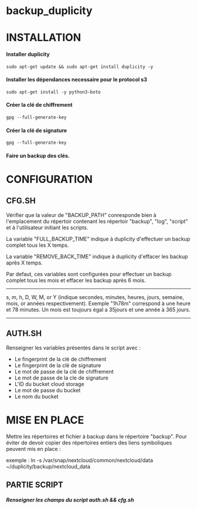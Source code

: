 # backup_duplicity

# INSTALLATION

#### Installer duplicity
  `sudo apt-get update && sudo apt-get install duplicity -y`

#### Installer les dépendances necessaire pour le protocol s3
  `sudo apt-get install -y python3-boto`

#### Créer la clé de chiffrement
  `gpg --full-generate-key`

#### Créer la clé de signature
  `gpg --full-generate-key`

#### Faire un backup des clés.


# CONFIGURATION

## CFG.SH

Vérifier que la valeur de "BACKUP_PATH" conresponde bien à l'emplacement du répertoir contenant les répertoir "backup", "log", "script" et à l'utilisateur initiant les scripts.


La variable "FULL_BACKUP_TIME" indique à duplicity d'effectuer un backup complet tous les X temps.

La variable "REMOVE_BACK_TIME" indique à duplicity d'effacer les backup après X temps. 

Par defaut, ces variables sont configurées pour effectuer un backup complet tous les mois et effacer les backup après 6 mois. 

*****
s, m, h, D, W, M, or Y (indique secondes, minutes, heures, jours, semaine, mois, or années respectivement).
Exemple "1h78m" correspond à  une heure et 78 minutes.
Un mois est toujours égal a 35jours et une année à 365 jours.
*****


## AUTH.SH

Renseigner les variables présentes dans le script avec :
- Le fingerprint de la clé de chiffrement
- Le fingerprint de la clé de signature
- Le mot de passe de la clé de chiffrement
- Le mot de passe de la cle de signature
- L'ID du bucket cloud storage
- Le mot de passe du bucket
- Le nom du bucket




# MISE EN PLACE

Mettre les répertoires et fichier à backup dans le répertoire "backup". 
Pour éviter de devoir copier des répertoires entiers des liens symboliques peuvent mis en place :

exemple : ln -s /var/snap/nextcloud/common/nextcloud/data ~/duplicity/backup/nextcloud_data





## PARTIE SCRIPT


##### Renseigner les champs du script auth.sh && cfg.sh

